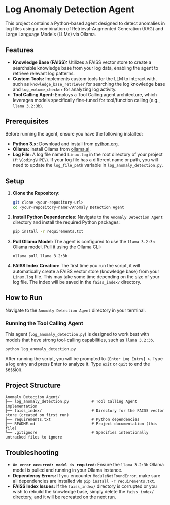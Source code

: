 # Log Anomaly Detection Agent

This project contains a Python-based agent designed to detect anomalies in log files using a combination of Retrieval-Augmented Generation (RAG) and Large Language Models (LLMs) via Ollama.

## Features

-   **Knowledge Base (FAISS):** Utilizes a FAISS vector store to create a searchable knowledge base from your log data, enabling the agent to retrieve relevant log patterns.
-   **Custom Tools:** Implements custom tools for the LLM to interact with, such as `knowledge_base_retriever` for searching the log knowledge base and `log_volume_checker` for analyzing log activity.
-   **Tool Calling Agent:** Employs a Tool Calling agent architecture, which leverages models specifically fine-tuned for tool/function calling (e.g., `llama 3.2:3b`).

## Prerequisites

Before running the agent, ensure you have the following installed:

-   **Python 3.x:** Download and install from [python.org](https://www.python.org/).
-   **Ollama:** Install Ollama from [ollama.ai](https://ollama.ai/).
-   **Log File:** A log file named `Linux.log` in the root directory of your project (`f:\Coding\HPE\`). If your log file has a different name or path, you will need to update the `log_file_path` variable in `log_anomaly_detection.py`.

## Setup

1.  **Clone the Repository:**
    ```bash
    git clone <your-repository-url>
    cd <your-repository-name>/Anomaly Detection Agent
    ```

2.  **Install Python Dependencies:**
    Navigate to the `Anomaly Detection Agent` directory and install the required Python packages:
    ```bash
    pip install -r requirements.txt
    ```

3.  **Pull Ollama Model:**
    The agent is configured to use the `llama 3.2:3b` Ollama model. Pull it using the Ollama CLI:
    ```bash
    ollama pull llama 3.2:3b
    ```

4.  **FAISS Index Creation:**
    The first time you run the script, it will automatically create a FAISS vector store (knowledge base) from your `Linux.log` file. This may take some time depending on the size of your log file. The index will be saved in the `faiss_index/` directory.

## How to Run

Navigate to the `Anomaly Detection Agent` directory in your terminal.

### Running the Tool Calling Agent

This agent (`log_anomaly_detection.py`) is designed to work best with models that have strong tool-calling capabilities, such as `llama 3.2:3b`.

```bash
python log_anomaly_detection.py
```

After running the script, you will be prompted to `[Enter Log Entry] >`. Type a log entry and press Enter to analyze it. Type `exit` or `quit` to end the session.

## Project Structure

```
Anomaly Detection Agent/
├── log_anomaly_detection.py          # Tool Calling Agent implementation
├── faiss_index/                      # Directory for the FAISS vector store (created on first run)
├── requirements.txt                  # Python dependencies
├── README.md                         # Project documentation (this file)
└── .gitignore                        # Specifies intentionally untracked files to ignore
```

## Troubleshooting

-   **`An error occurred: model is required`:** Ensure the `llama 3.2:3b` Ollama model is pulled and running in your Ollama instance.
-   **Dependency Errors:** If you encounter `ModuleNotFoundError`, make sure all dependencies are installed via `pip install -r requirements.txt`.
-   **FAISS Index Issues:** If the `faiss_index/` directory is corrupted or you wish to rebuild the knowledge base, simply delete the `faiss_index/` directory, and it will be recreated on the next run.
